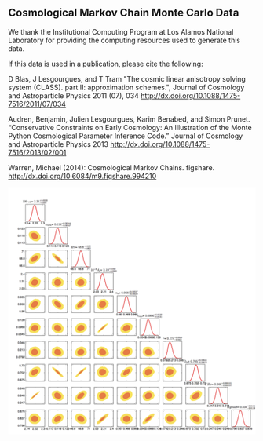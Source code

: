 Cosmological Markov Chain Monte Carlo Data
------------------------------------------

We thank the Institutional Computing Program at Los Alamos National Laboratory for providing the computing resources used to generate this data.

If this data is used in a publication, please cite the following:

D Blas, J Lesgourgues, and T Tram "The cosmic linear anisotropy solving system (CLASS). part II: approximation schemes.", Journal of Cosmology and Astroparticle Physics 2011 (07), 034 http://dx.doi.org/10.1088/1475-7516/2011/07/034

Audren, Benjamin, Julien Lesgourgues, Karim Benabed, and Simon Prunet. “Conservative Constraints on Early Cosmology: An Illustration of the Monte Python Cosmological Parameter Inference Code.” Journal of Cosmology and Astroparticle Physics 2013 http://dx.doi.org/10.1088/1475-7516/2013/02/001

Warren, Michael (2014): Cosmological Markov Chains. figshare. 
http://dx.doi.org/10.6084/m9.figshare.994210

![Triangle plot](chains/a2_bao14/plots/a2_bao14_triangle.png "Triangle plot")
